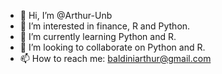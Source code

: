 - 👋 Hi, I’m @Arthur-Unb
- 👀 I’m interested in finance, R and Python.
- 🌱 I’m currently learning Python and R.
- 💞️ I’m looking to collaborate on Python and R.
- 📫 How to reach me: baldiniarthur@gmail.com

<!---
Arthur-Unb/Arthur-Unb is a ✨ special ✨ repository because its `README.md` (this file) appears on your GitHub profile.
You can click the Preview link to take a look at your changes.
--->
